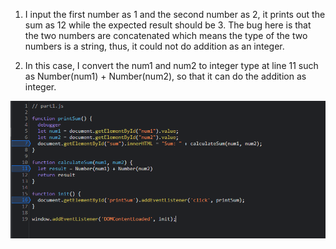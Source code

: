1. I input the first number as 1 and the second number as 2, it prints out the sum as 12 while the expected result should be 3. The bug here is that the two numbers are concatenated which means the type of the two numbers is a string, thus, it could not do addition as an integer.

2. In this case, I convert the num1 and num2 to integer type at line 11 such as Number(num1) + Number(num2), so that it can do the addition as integer.

![image](fix.png.png)
